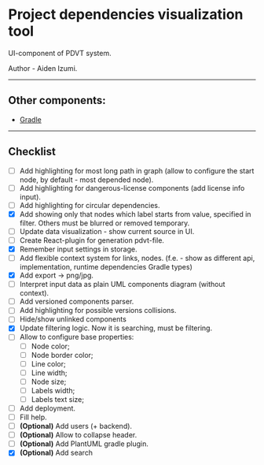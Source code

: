 # Project dependencies visualization tool
UI-component of PDVT system.

Author - Aiden Izumi.

_________

## Other components:
* [Gradle](https://github.com/Flamesson/pdvt-gradle)


_________

## Checklist
* [ ] Add highlighting for most long path in graph (allow to configure the start node, by default - most depended node).
* [ ] Add highlighting for dangerous-license components (add license info input).
* [ ] Add highlighting for circular dependencies.
* [X] Add showing only that nodes which label starts from value, specified in filter. Others must be blurred or removed temporary.
* [ ] Update data visualization - show current source in UI.
* [ ] Create React-plugin for generation pdvt-file.
* [X] Remember input settings in storage.
* [ ] Add flexible context system for links, nodes. (f.e. - show as different api, implementation, runtime dependencies Gradle types)
* [X] Add export -> png/jpg.
* [ ] Interpret input data as plain UML components diagram (without context).
* [ ] Add versioned components parser.
* [ ] Add highlighting for possible versions collisions.
* [ ] Hide/show unlinked components
* [X] Update filtering logic. Now it is searching, must be filtering.
* [ ] Allow to configure base properties:
    * [ ] Node color;
    * [ ] Node border color;
    * [ ] Line color;
    * [ ] Line width;
    * [ ] Node size;
    * [ ] Labels width;
    * [ ] Labels text size;
* [ ] Add deployment.
* [ ] Fill help.
* [ ] **(Optional)** Add users (+ backend).
* [ ] **(Optional)** Allow to collapse header.
* [ ] **(Optional)** Add PlantUML gradle plugin.
* [X] **(Optional)** Add search